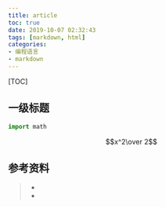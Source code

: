```yaml
---
title: article
toc: true
date: 2019-10-07 02:32:43
tags: [markdown, html]
categories:  
- 编程语言
- markdown
---
```


[TOC]

## 一级标题

```python
import math
```

$$x^2\over 2$$



## 参考资料
> - []()
> - []()
